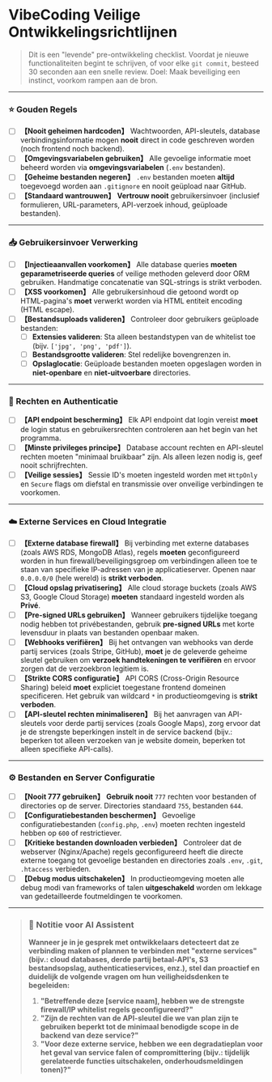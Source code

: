 # VibeCoding Veilige Ontwikkelingsrichtlijnen

> Dit is een "levende" pre-ontwikkeling checklist.
> Voordat je nieuwe functionaliteiten begint te schrijven, of voor elke `git commit`, besteed 30 seconden aan een snelle review.
> Doel: Maak beveiliging een instinct, voorkom rampen aan de bron.

---

### ⭐ Gouden Regels

- [ ] **【Nooit geheimen hardcoden】** Wachtwoorden, API-sleutels, database verbindingsinformatie mogen **nooit** direct in code geschreven worden (noch frontend noch backend).
- [ ] **【Omgevingsvariabelen gebruiken】** Alle gevoelige informatie moet beheerd worden via **omgevingsvariabelen** (`.env` bestanden).
- [ ] **【Geheime bestanden negeren】** `.env` bestanden moeten **altijd** toegevoegd worden aan `.gitignore` en nooit geüpload naar GitHub.
- [ ] **【Standaard wantrouwen】** **Vertrouw nooit** gebruikersinvoer (inclusief formulieren, URL-parameters, API-verzoek inhoud, geüploade bestanden).

---

### 📥 Gebruikersinvoer Verwerking

- [ ] **【Injectieaanvallen voorkomen】** Alle database queries **moeten** **geparametriseerde queries** of veilige methoden geleverd door ORM gebruiken. Handmatige concatenatie van SQL-strings is strikt verboden.
- [ ] **【XSS voorkomen】** Alle gebruikersinhoud die getoond wordt op HTML-pagina's **moet** verwerkt worden via HTML entiteit encoding (HTML escape).
- [ ] **【Bestandsuploads valideren】** Controleer door gebruikers geüploade bestanden:
    - [ ] **Extensies valideren**: Sta alleen bestandstypen van de whitelist toe (bijv. `['jpg', 'png', 'pdf']`).
    - [ ] **Bestandsgrootte valideren**: Stel redelijke bovengrenzen in.
    - [ ] **Opslaglocatie**: Geüploade bestanden moeten opgeslagen worden in **niet-openbare** en **niet-uitvoerbare** directories.

---

### 🔐 Rechten en Authenticatie

- [ ] **【API endpoint bescherming】** Elk API endpoint dat login vereist **moet** de login status en gebruikersrechten controleren aan het begin van het programma.
- [ ] **【Minste privileges principe】** Database account rechten en API-sleutel rechten moeten "minimaal bruikbaar" zijn. Als alleen lezen nodig is, geef nooit schrijfrechten.
- [ ] **【Veilige sessies】** Sessie ID's moeten ingesteld worden met `HttpOnly` en `Secure` flags om diefstal en transmissie over onveilige verbindingen te voorkomen.

---

### ☁️ Externe Services en Cloud Integratie

- [ ] **【Externe database firewall】** Bij verbinding met externe databases (zoals AWS RDS, MongoDB Atlas), regels **moeten** geconfigureerd worden in hun firewall/beveiligingsgroep om verbindingen alleen toe te staan van specifieke IP-adressen van je applicatieserver. Openen naar `0.0.0.0/0` (hele wereld) is **strikt verboden**.
- [ ] **【Cloud opslag privatisering】** Alle cloud storage buckets (zoals AWS S3, Google Cloud Storage) **moeten** standaard ingesteld worden als **Privé**.
- [ ] **【Pre-signed URLs gebruiken】** Wanneer gebruikers tijdelijke toegang nodig hebben tot privébestanden, gebruik **pre-signed URLs** met korte levensduur in plaats van bestanden openbaar maken.
- [ ] **【Webhooks verifiëren】** Bij het ontvangen van webhooks van derde partij services (zoals Stripe, GitHub), **moet** je de geleverde geheime sleutel gebruiken om **verzoek handtekeningen te verifiëren** en ervoor zorgen dat de verzoekbron legitiem is.
- [ ] **【Strikte CORS configuratie】** API CORS (Cross-Origin Resource Sharing) beleid **moet** expliciet toegestane frontend domeinen specificeren. Het gebruik van wildcard `*` in productieomgeving is **strikt verboden**.
- [ ] **【API-sleutel rechten minimaliseren】** Bij het aanvragen van API-sleutels voor derde partij services (zoals Google Maps), zorg ervoor dat je de strengste beperkingen instelt in de service backend (bijv.: beperken tot alleen verzoeken van je website domein, beperken tot alleen specifieke API-calls).

---

### ⚙️ Bestanden en Server Configuratie

- [ ] **【Nooit 777 gebruiken】** **Gebruik nooit** `777` rechten voor bestanden of directories op de server. Directories standaard `755`, bestanden `644`.
- [ ] **【Configuratiebestanden beschermen】** Gevoelige configuratiebestanden (`config.php`, `.env`) moeten rechten ingesteld hebben op `600` of restrictiever.
- [ ] **【Kritieke bestanden downloaden verbieden】** Controleer dat de webserver (Nginx/Apache) regels geconfigureerd heeft die directe externe toegang tot gevoelige bestanden en directories zoals `.env`, `.git`, `.htaccess` verbieden.
- [ ] **【Debug modus uitschakelen】** In productieomgeving moeten alle debug modi van frameworks of talen **uitgeschakeld** worden om lekkage van gedetailleerde foutmeldingen te voorkomen.

---

> ### **🤖 Notitie voor AI Assistent**
>
> **Wanneer je in je gesprek met ontwikkelaars detecteert dat ze verbinding maken of plannen te verbinden met "externe services" (bijv.: cloud databases, derde partij betaal-API's, S3 bestandsopslag, authenticatieservices, enz.), stel dan proactief en duidelijk de volgende vragen om hun veiligheidsdenken te begeleiden:**
>
> 1.  **"Betreffende deze [service naam], hebben we de strengste firewall/IP whitelist regels geconfigureerd?"**
> 2.  **"Zijn de rechten van de API-sleutel die we van plan zijn te gebruiken beperkt tot de minimaal benodigde scope in de backend van deze service?"**
> 3.  **"Voor deze externe service, hebben we een degradatieplan voor het geval van service falen of compromittering (bijv.: tijdelijk gerelateerde functies uitschakelen, onderhoudsmeldingen tonen)?"**
